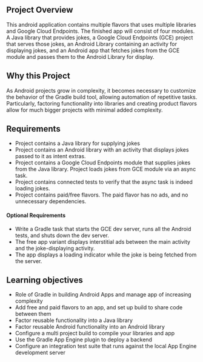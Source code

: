 ## Project Overview

This android application contains multiple flavors that uses
multiple libraries and Google Cloud Endpoints. The finished app will consist
of four modules. A Java library that provides jokes, a Google Cloud Endpoints
(GCE) project that serves those jokes, an Android Library containing an
activity for displaying jokes, and an Android app that fetches jokes from the
GCE module and passes them to the Android Library for display.

## Why this Project

As Android projects grow in complexity, it becomes necessary to customize the
behavior of the Gradle build tool, allowing automation of repetitive tasks.
Particularly, factoring functionality into libraries and creating product
flavors allow for much bigger projects with minimal added complexity.

## Requirements

* Project contains a Java library for supplying jokes
* Project contains an Android library with an activity that displays jokes passed to it as intent extras.
* Project contains a Google Cloud Endpoints module that supplies jokes from the Java library. Project loads jokes from GCE module via an async task.
* Project contains connected tests to verify that the async task is indeed loading jokes.
* Project contains paid/free flavors. The paid flavor has no ads, and no unnecessary dependencies.

#### Optional Requirements

* Write a Gradle task that starts the GCE dev server, runs all the Android tests, and shuts down the dev server.
* The free app variant displays interstitial ads between the main activity and the joke-displaying activity.
* The app displays a loading indicator while the joke is being fetched from the server.

## Learning objectives

* Role of Gradle in building Android Apps and manage app of increasing complexity
* Add free and paid flavors to an app, and set up build to share code between them
* Factor reusable functionality into a Java library
* Factor reusable Android functionality into an Android library
* Configure a multi project build to compile your libraries and app
* Use the Gradle App Engine plugin to deploy a backend 
* Configure an integration test suite that runs against the local App Engine development server

